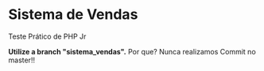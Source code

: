 # Sistema de Vendas
 Teste Prático de PHP Jr

 **Utilize a branch "sistema_vendas".** Por que?
 Nunca realizamos Commit no master!!